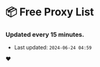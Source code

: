 # :package: Free Proxy List
### Updated every 15 minutes.

- Last updated: `2024-06-24 04:59`

:heart:
